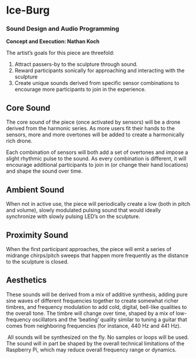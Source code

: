# Ice-Burg
### Sound Design and Audio Programming
**Concept and Execution: Nathan Koch**

The artist’s goals for this piece are threefold:
1. Attract passers-by to the sculpture through sound.
2. Reward participants sonically for approaching and interacting with the sculpture
3. Create unique sounds derived from specific sensor combinations to encourage more participants to join in the experience.

## Core Sound
The core sound of the piece (once activated by sensors) will be a drone derived from the harmonic series. As more users fit their hands to the sensors, more and more overtones will be added to create a harmonically rich drone.

Each combination of sensors will both add a set of overtones and impose a slight rhythmic pulse to the sound.  As every combination is different, it will encourage additional participants to join in (or change their hand locations) and shape the sound over time.

## Ambient Sound
When not in active use, the piece will periodically create a low (both in pitch and volume), slowly modulated pulsing sound that would ideally synchronize with slowly pulsing LED’s on the sculpture.

## Proximity Sound
When the first participant approaches, the piece will emit a series of midrange chirps/pitch sweeps that happen more frequently as the distance to the sculpture is closed.

## Aesthetics
These sounds will be derived from a mix of additive synthesis, adding pure sine waves of different frequencies together to create somewhat richer timbres, and frequency modulation to add cold, digital, bell-like qualities to the overall tone. The timbre will change over time, shaped by a mix of low-frequency oscillators and the ‘beating’ quality similar to tuning a guitar that comes from neighboring frequencies (for instance, 440 Hz and 441 Hz).

 All sounds will be synthesized on the fly. No samples or loops will be used. The sound will in part be shaped by the overall technical limitations of the Raspberry Pi, which may reduce overall frequency range or dynamics.
